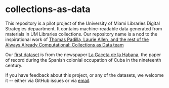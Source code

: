 # collections-as-data
This repository is a pilot project of the University of Miami Libraries Digital Strategies depaartment. It contains machine-readable data generated from materials in UM Libraries collections. Our repository name is a nod to the inspirational work of [Thomas Padilla, Laurie Allen, and the rest of the Always Already Computational: Collections as Data team](https://collectionsasdata.github.io/team/)

Our [first dataset](https://github.com/UMiamiLibraries/collections-as-data/tree/master/LaGaceta) is from the newspaper [La Gaceta de la Habana](http://merrick.library.miami.edu/cubanHeritage/cubanlaw/lagaceta.php), the paper of record during the Spanish colonial occupation of Cuba in the nineteenth century.

If you have feedback about this project, or any of the datasets, we welcome it -- either via GitHub issues or via [email](mailto:p.morgan@miami.edu;l.capell@miami.edu;edwilliams@miami.edu).

